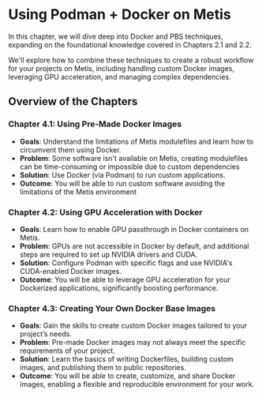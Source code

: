 # Using Podman + Docker on Metis

In this chapter, we will dive deep into Docker and PBS techniques, expanding on the foundational knowledge covered in Chapters 2.1 and 2.2.

We'll explore how to combine these techniques to create a robust workflow for your projects on Metis, including handling custom Docker images, leveraging GPU acceleration, and managing complex dependencies.

## Overview of the Chapters

### Chapter 4.1: Using Pre-Made Docker Images
* **Goals**: Understand the limitations of Metis modulefiles and learn how to circumvent them using Docker.
* **Problem**: Some software isn't available on Metis, creating modulefiles can be time-consuming or impossible due to custom dependencies
* **Solution**: Use Docker (via Podman) to run custom applications.
* **Outcome**: You will be able to run custom software avoiding the limitations of the Metis environment

### Chapter 4.2: Using GPU Acceleration with Docker
* **Goals**: Learn how to enable GPU passthrough in Docker containers on Metis.
* **Problem**: GPUs are not accessible in Docker by default, and additional steps are required to set up NVIDIA drivers and CUDA.
* **Solution**: Configure Podman with specific flags and use NVIDIA's CUDA-enabled Docker images.
* **Outcome**: You will be able to leverage GPU acceleration for your Dockerized applications, significantly boosting performance.

### Chapter 4.3: Creating Your Own Docker Base Images
* **Goals**: Gain the skills to create custom Docker images tailored to your project’s needs.
* **Problem**: Pre-made Docker images may not always meet the specific requirements of your project.
* **Solution**: Learn the basics of writing Dockerfiles, building custom images, and publishing them to public repositories.
* **Outcome**: You will be able to create, customize, and share Docker images, enabling a flexible and reproducible environment for your work.